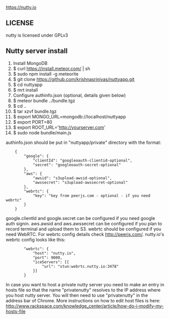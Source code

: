 https://nutty.io

LICENSE
-------
nutty is licensed under GPLv3

Nutty server install
--------------------

1.  Install MongoDB
2.  $ curl https://install.meteor.com/ | sh
3.  $ sudo npm install -g meteorite
4.  $ git clone https://github.com/krishnasrinivas/nuttyapp.git
5.  $ cd nuttyapp
6.  $ mrt install
7.  Configure authinfo.json (optional, details given below)
8.  $ meteor bundle ../bundle.tgz
9.  $ cd ..
10. $ tar xzvf bundle.tgz
11. $ export MONGO_URL=mongodb://localhost/nuttyapp
12. $ export PORT=80
13. $ export ROOT_URL='http://yourserver.com'
14. $ sudo node bundle/main.js

authinfo.json should be put in "nuttyapp/private" directory with the format:

        {
            "google": {
                "clientId": "googleoauth-clientid-optional",
                "secret": "googleoauth-secret-optional"
            },
            "aws": {
                "awsid": "s3upload-awsid-optional",
                "awssecret": "s3upload-awssecret-optional"
            },
            "webrtc": {
                "key": "key from peerjs.com - optional - if you need webrtc"
            }
        }

google.clientId and google.secret can be configured if you need google auth signin.
aws.awsid and aws.awssecret can be configured if you plan to record terminal and upload them to S3.
webrtc should be configured if you need WebRTC. For webrtc config details check http://peerjs.com/.
nutty.io's webrtc config looks like this:

            "webrtc": {
                "host": "nutty.io",
                "port": 9000,
                "iceServers": [{
                    "url": "stun:webrtc.nutty.io:3478"
                }]
            }


In case you want to host a private nutty server you need to make an entry in hosts file so that
the name "privatenutty" resolves to the IP address where you host nutty server. You will then
need to use "privatenutty" in the address bar of Chrome. More instructions on how to edit host
files is here: http://www.rackspace.com/knowledge_center/article/how-do-i-modify-my-hosts-file

